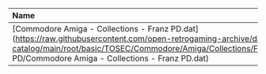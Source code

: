 |Name|Size|
|:---|---:|
|[Commodore Amiga - Collections - Franz PD.dat](https://raw.githubusercontent.com/open-retrogaming-archive/dat-catalog/main/root/basic/TOSEC/Commodore/Amiga/Collections/Franz PD/Commodore Amiga - Collections - Franz PD.dat)|115397|
